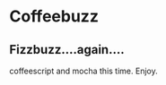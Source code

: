 Coffeebuzz
==========
Fizzbuzz....again....
---------------------

coffeescript and mocha this time. Enjoy.